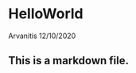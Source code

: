 HelloWorld
================
Arvanitis
12/10/2020

This is a markdown file.
------------------------
